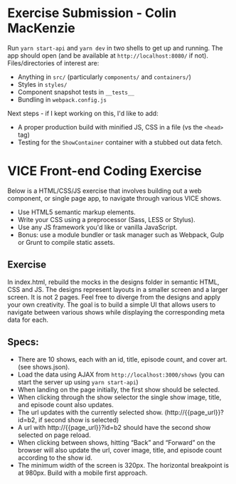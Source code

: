 # Exercise Submission - Colin MacKenzie

Run `yarn start-api` and `yarn dev` in two shells to get up and running. The app should open (and be available at `http://localhost:8080/` if not). Files/directories of interest are: 
 - Anything in `src/` (particularly `components/` and `containers/`)
 - Styles in `styles/`
 - Component snapshot tests in `__tests__`
 - Bundling in `webpack.config.js`

 Next steps - if I kept working on this, I'd like to add:
 - A proper production build with minified JS, CSS in a file (vs the `<head>` tag)
 - Testing for the `ShowContainer` container with a stubbed out data fetch. 
 
# VICE Front-end Coding Exercise

Below is a HTML/CSS/JS exercise that involves building out a web component, or single page app, to navigate through various VICE shows.

- Use HTML5 semantic markup elements.
- Write your CSS using a preprocessor (Sass, LESS or Stylus).
- Use any JS framework you'd like or vanilla JavaScript.
- Bonus: use a module bundler or task manager such as Webpack, Gulp or Grunt to compile static assets.

## Exercise
In index.html, rebuild the mocks in the designs folder in semantic HTML, CSS and JS. The designs represent layouts in a smaller screen and a larger screen. It is not 2 pages. Feel free to diverge from the designs and apply your own creativity. The goal is to build a simple UI that allows users to navigate between various shows while displaying the corresponding meta data for each.

## Specs:
- There are 10 shows, each with an id, title, episode count, and cover art. (see shows.json).
- Load the data using AJAX from `http://localhost:3000/shows` (you can start the server up using `yarn start-api`)
- When landing on the page initially, the first show should be selected.
- When clicking through the show selector the single show image, title, and episode count also updates.
- The url updates with the currently selected show. (http://{{page_url}}?id=b2, if second show is selected)
- A url with http://{{page_url}}?id=b2 should have the second show selected on page reload.
- When clicking between shows, hitting “Back” and “Forward” on the browser will also update the url, cover image, title, and episode count according to the show id.
- The minimum width of the screen is 320px. The horizontal breakpoint is at 980px. Build with a mobile first approach.
